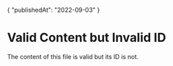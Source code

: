 {
    "publishedAt": "2022-09-03"
}

# Valid Content but Invalid ID
The content of this file is valid but its ID is not.